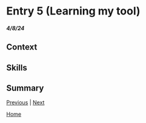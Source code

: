 # Entry 5 (Learning my tool)
##### 4/8/24
## Context 

## Skills 

## Summary 

[Previous](entry04.md) | [Next](entry06.md)

[Home](../README.md)
